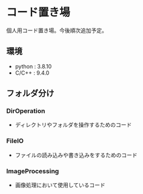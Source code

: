 # コード置き場

個人用コード置き場。今後順次追加予定。

## 環境
- python : 3.8.10 
- C/C++ : 9.4.0

## フォルダ分け
### DirOperation
- ディレクトリやフォルダを操作するためのコード

### FileIO
- ファイルの読み込みや書き込みをするためのコード

### ImageProcessing
- 画像処理において使用しているコード